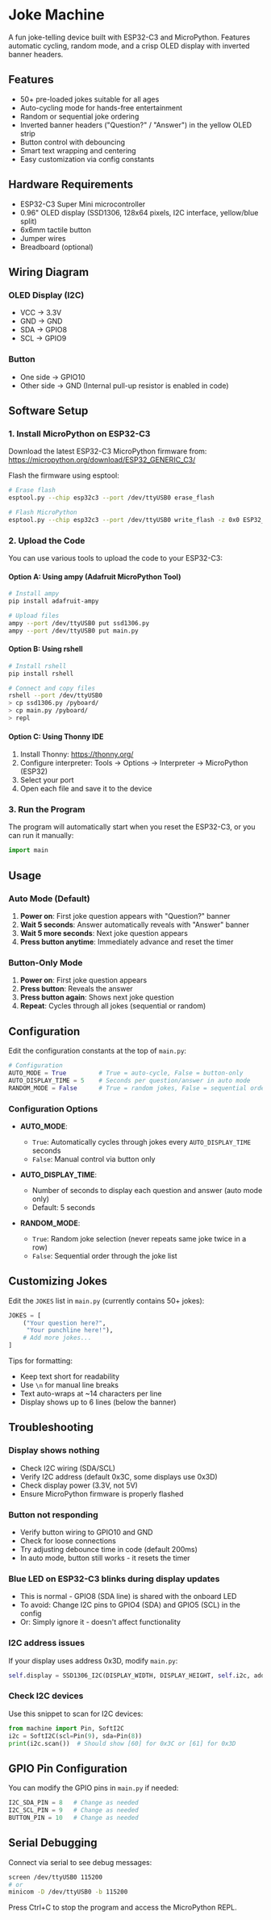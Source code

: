 # Joke Machine

A fun joke-telling device built with ESP32-C3 and MicroPython. Features automatic cycling, random mode, and a crisp OLED display with inverted banner headers.

## Features

- 50+ pre-loaded jokes suitable for all ages
- Auto-cycling mode for hands-free entertainment
- Random or sequential joke ordering
- Inverted banner headers ("Question?" / "Answer") in the yellow OLED strip
- Button control with debouncing
- Smart text wrapping and centering
- Easy customization via config constants

## Hardware Requirements

- ESP32-C3 Super Mini microcontroller
- 0.96" OLED display (SSD1306, 128x64 pixels, I2C interface, yellow/blue split)
- 6x6mm tactile button
- Jumper wires
- Breadboard (optional)

## Wiring Diagram

### OLED Display (I2C)
- VCC → 3.3V
- GND → GND
- SDA → GPIO8
- SCL → GPIO9

### Button
- One side → GPIO10
- Other side → GND
(Internal pull-up resistor is enabled in code)

## Software Setup

### 1. Install MicroPython on ESP32-C3

Download the latest ESP32-C3 MicroPython firmware from:
https://micropython.org/download/ESP32_GENERIC_C3/

Flash the firmware using esptool:

```bash
# Erase flash
esptool.py --chip esp32c3 --port /dev/ttyUSB0 erase_flash

# Flash MicroPython
esptool.py --chip esp32c3 --port /dev/ttyUSB0 write_flash -z 0x0 ESP32_GENERIC_C3-*.bin
```

### 2. Upload the Code

You can use various tools to upload the code to your ESP32-C3:

#### Option A: Using ampy (Adafruit MicroPython Tool)

```bash
# Install ampy
pip install adafruit-ampy

# Upload files
ampy --port /dev/ttyUSB0 put ssd1306.py
ampy --port /dev/ttyUSB0 put main.py
```

#### Option B: Using rshell

```bash
# Install rshell
pip install rshell

# Connect and copy files
rshell --port /dev/ttyUSB0
> cp ssd1306.py /pyboard/
> cp main.py /pyboard/
> repl
```

#### Option C: Using Thonny IDE

1. Install Thonny: https://thonny.org/
2. Configure interpreter: Tools → Options → Interpreter → MicroPython (ESP32)
3. Select your port
4. Open each file and save it to the device

### 3. Run the Program

The program will automatically start when you reset the ESP32-C3, or you can run it manually:

```python
import main
```

## Usage

### Auto Mode (Default)
1. **Power on**: First joke question appears with "Question?" banner
2. **Wait 5 seconds**: Answer automatically reveals with "Answer" banner
3. **Wait 5 more seconds**: Next joke question appears
4. **Press button anytime**: Immediately advance and reset the timer

### Button-Only Mode
1. **Power on**: First joke question appears
2. **Press button**: Reveals the answer
3. **Press button again**: Shows next joke question
4. **Repeat**: Cycles through all jokes (sequential or random)

## Configuration

Edit the configuration constants at the top of `main.py`:

```python
# Configuration
AUTO_MODE = True         # True = auto-cycle, False = button-only
AUTO_DISPLAY_TIME = 5    # Seconds per question/answer in auto mode
RANDOM_MODE = False      # True = random jokes, False = sequential order
```

### Configuration Options

- **AUTO_MODE**:
  - `True`: Automatically cycles through jokes every `AUTO_DISPLAY_TIME` seconds
  - `False`: Manual control via button only

- **AUTO_DISPLAY_TIME**:
  - Number of seconds to display each question and answer (auto mode only)
  - Default: 5 seconds

- **RANDOM_MODE**:
  - `True`: Random joke selection (never repeats same joke twice in a row)
  - `False`: Sequential order through the joke list

## Customizing Jokes

Edit the `JOKES` list in `main.py` (currently contains 50+ jokes):

```python
JOKES = [
    ("Your question here?",
     "Your punchline here!"),
    # Add more jokes...
]
```

Tips for formatting:
- Keep text short for readability
- Use `\n` for manual line breaks
- Text auto-wraps at ~14 characters per line
- Display shows up to 6 lines (below the banner)

## Troubleshooting

### Display shows nothing
- Check I2C wiring (SDA/SCL)
- Verify I2C address (default 0x3C, some displays use 0x3D)
- Check display power (3.3V, not 5V)
- Ensure MicroPython firmware is properly flashed

### Button not responding
- Verify button wiring to GPIO10 and GND
- Check for loose connections
- Try adjusting debounce time in code (default 200ms)
- In auto mode, button still works - it resets the timer

### Blue LED on ESP32-C3 blinks during display updates
- This is normal - GPIO8 (SDA line) is shared with the onboard LED
- To avoid: Change I2C pins to GPIO4 (SDA) and GPIO5 (SCL) in the config
- Or: Simply ignore it - doesn't affect functionality

### I2C address issues
If your display uses address 0x3D, modify `main.py`:

```python
self.display = SSD1306_I2C(DISPLAY_WIDTH, DISPLAY_HEIGHT, self.i2c, addr=0x3D)
```

### Check I2C devices
Use this snippet to scan for I2C devices:

```python
from machine import Pin, SoftI2C
i2c = SoftI2C(scl=Pin(9), sda=Pin(8))
print(i2c.scan())  # Should show [60] for 0x3C or [61] for 0x3D
```

## GPIO Pin Configuration

You can modify the GPIO pins in `main.py` if needed:

```python
I2C_SDA_PIN = 8   # Change as needed
I2C_SCL_PIN = 9   # Change as needed
BUTTON_PIN = 10   # Change as needed
```

## Serial Debugging

Connect via serial to see debug messages:

```bash
screen /dev/ttyUSB0 115200
# or
minicom -D /dev/ttyUSB0 -b 115200
```

Press Ctrl+C to stop the program and access the MicroPython REPL.

